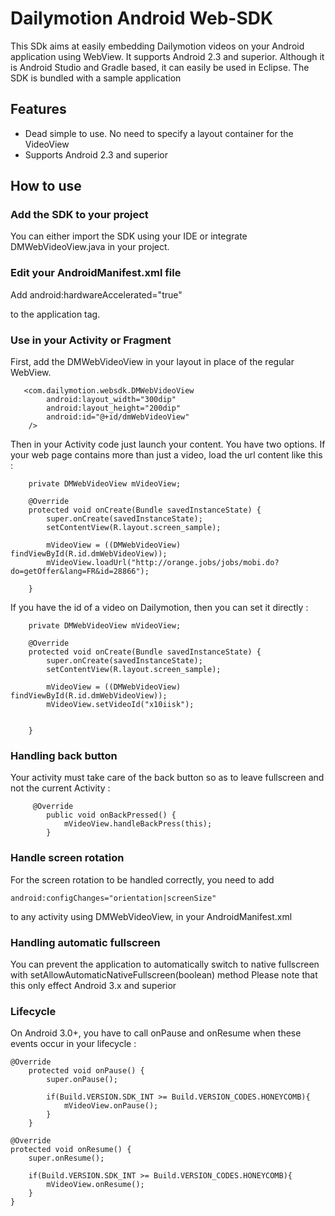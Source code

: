 Dailymotion Android Web-SDK
===========================

This SDk aims at easily embedding Dailymotion videos on your Android application using WebView. It supports Android 2.3 and superior. Although it is Android Studio and Gradle based, it can easily be used in Eclipse.
The SDK is bundled with a sample application

Features
--------

- Dead simple to use. No need to specify a layout container for the VideoView
- Supports Android 2.3 and superior

How to use
----------

### Add the SDK to your project
You can either import the SDK using your IDE or integrate DMWebVideoView.java in your project.

### Edit your AndroidManifest.xml file
Add
        android:hardwareAccelerated="true"

to the application tag.

### Use in your Activity or Fragment
First, add the DMWebVideoView in your layout in place of the regular WebView.

	   <com.dailymotion.websdk.DMWebVideoView
            android:layout_width="300dip"
            android:layout_height="200dip"
            android:id="@+id/dmWebVideoView"
        />

Then in your Activity code just launch your content. You have two options.
If your web page contains more than just a video, load the url content like this :

	  	private DMWebVideoView mVideoView;

	    @Override
	    protected void onCreate(Bundle savedInstanceState) {
	        super.onCreate(savedInstanceState);
	        setContentView(R.layout.screen_sample);

	        mVideoView = ((DMWebVideoView) findViewById(R.id.dmWebVideoView));
	        mVideoView.loadUrl("http://orange.jobs/jobs/mobi.do?do=getOffer&lang=FR&id=28866");

	    }

If you have the id of a video on Dailymotion, then you can set it directly :

		private DMWebVideoView mVideoView;

	    @Override
	    protected void onCreate(Bundle savedInstanceState) {
	        super.onCreate(savedInstanceState);
	        setContentView(R.layout.screen_sample);

	        mVideoView = ((DMWebVideoView) findViewById(R.id.dmWebVideoView));
	        mVideoView.setVideoId("x10iisk");


	    }

### Handling back button
Your activity must take care of the back button so as to leave fullscreen and not the current Activity :

		 @Override
            public void onBackPressed() {
                mVideoView.handleBackPress(this);
            }


### Handle screen rotation
For the screen rotation to be handled correctly, you need to add

	android:configChanges="orientation|screenSize"

to any activity using DMWebVideoView, in your AndroidManifest.xml

### Handling automatic fullscreen
You can prevent the application to automatically switch to native fullscreen with setAllowAutomaticNativeFullscreen(boolean) method
Please note that this only effect Android 3.x and superior

### Lifecycle
On Android 3.0+, you have to call onPause and onResume when these events occur in your lifecycle :

    @Override
        protected void onPause() {
            super.onPause();

            if(Build.VERSION.SDK_INT >= Build.VERSION_CODES.HONEYCOMB){
                mVideoView.onPause();
            }
        }

    @Override
    protected void onResume() {
        super.onResume();

        if(Build.VERSION.SDK_INT >= Build.VERSION_CODES.HONEYCOMB){
            mVideoView.onResume();
        }
    }
